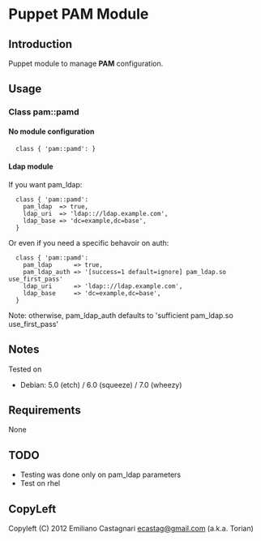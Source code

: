 Puppet PAM Module
=================

Introduction
------------

Puppet module to manage **PAM** configuration.

Usage
-----

### Class pam::pamd

#### No module configuration

```
  class { 'pam::pamd': }
```

#### Ldap module

If you want pam_ldap:

```
  class { 'pam::pamd':
    pam_ldap  => true,
    ldap_uri  => 'ldap:://ldap.example.com',
    ldap_base => 'dc=example,dc=base', 
  }
```
Or even if you need a specific behavoir on auth:

```
  class { 'pam::pamd':
    pam_ldap      => true,
    pam_ldap_auth => '[success=1 default=ignore] pam_ldap.so use_first_pass'
    ldap_uri      => 'ldap:://ldap.example.com',
    ldap_base     => 'dc=example,dc=base', 
  }
```

Note: otherwise, pam_ldap_auth defaults to 'sufficient pam_ldap.so use_first_pass'

Notes
-----

Tested on
 * Debian: 5.0 (etch) / 6.0 (squeeze) / 7.0 (wheezy)

Requirements
------------

  None

TODO
----

 * Testing was done only on pam_ldap parameters
 * Test on rhel

CopyLeft
---------

Copyleft (C) 2012 Emiliano Castagnari <ecastag@gmail.com> (a.k.a. Torian)

